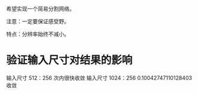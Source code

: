 希望实现一个简易分割网络。

注意：一定要保证感受野。

特点：分辨率始终不减小。

# 验证输入尺寸对结果的影响

输入尺寸 512：256 次内很快收敛
输入尺寸 1024：256 0.10042747110128403 收敛